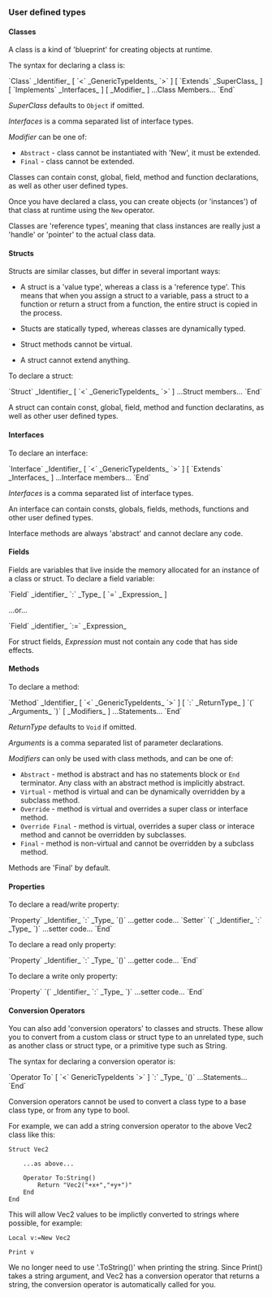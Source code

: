 
### User defined types

#### Classes

A class is a kind of 'blueprint' for creating objects at runtime.

The syntax for declaring a class is:

<div class=syntax>
`Class` _Identifier_ [ `<` _GenericTypeIdents_ `>` ] [ `Extends` _SuperClass_ ] [ `Implements` _Interfaces_ ] [ _Modifier_ ]  
	...Class Members...
`End`
</div>

_SuperClass_ defaults to `Object` if omitted.
 
_Interfaces_ is a comma separated list of interface types.
 
_Modifier_ can be one of:

* `Abstract` - class cannot be instantiated with 'New', it must be extended.
* `Final` - class cannot be extended.

Classes can contain const, global, field, method and function declarations, as well as other user defined types.

Once you have declared a class, you can create objects (or 'instances') of that class at runtime using the `New` operator.

Classes are 'reference types', meaning that class instances are really just a 'handle' or 'pointer' to the actual class data.


#### Structs

Structs are similar classes, but differ in several important ways:

* A struct is a 'value type', whereas a class is a 'reference type'. This means that when you assign a struct to a variable, pass a struct to a function or return a struct from a function, the entire struct is copied in the process.

* Stucts are statically typed, whereas classes are dynamically typed.

* Struct methods cannot be virtual.

* A struct cannot extend anything.

To declare a struct:

<div class=syntax>
`Struct` _Identifier_ [ `<` _GenericTypeIdents_ `>` ]
	...Struct members...
`End`
</div>

A struct can contain const, global, field, method and function declaratins, as well as other user defined types.


#### Interfaces

To declare an interface:

<div class=syntax>
`Interface` _Identifier_ [ `<` _GenericTypeIdents_ `>` ] [ `Extends` _Interfaces_ ]
	...Interface members...
`End`
</div>

_Interfaces_ is a comma separated list of interface types. 

An interface can contain consts, globals, fields, methods, functions and other user defined types.

Interface methods are always 'abstract' and cannot declare any code.


#### Fields

Fields are variables that live inside the memory allocated for an instance of a class or struct. To declare a field variable:

<div class=syntax>
`Field` _identifier_ `:` _Type_ [ `=` _Expression_ ]
</div>

...or...

<div class=syntax>
`Field` _identifier_ `:=` _Expression_
</div>

For struct fields, _Expression_ must not contain any code that has side effects.


#### Methods

To declare a method:

<div class=syntax>
`Method` _Identifier_ [ `<` _GenericTypeIdents_ `>` ] [ `:` _ReturnType_ ] `(` _Arguments_ `)` [ _Modifiers_ ]
	...Statements...
`End`
</div>

_ReturnType_ defaults to `Void` if omitted.

_Arguments_ is a comma separated list of parameter declarations.

_Modifiers_ can only be used with class methods, and can be one of:

* `Abstract` - method is abstract and has no statements block or `End` terminator. Any class with an abstract method is implicitly abstract.
* `Virtual` - method is virtual and can be dynamically overridden by a subclass method.
* `Override` - method is virtual and overrides a super class or interface method.
* `Override Final` - method is virtual, overrides a super class or interace method and cannot be overridden by subclasses.
* `Final` - method is non-virtual and cannot be overridden by a subclass method.  

Methods are 'Final' by default.


#### Properties

To declare a read/write property:

<div class=syntax>
`Property` _Identifier_ `:` _Type_ `()`
	...getter code...
`Setter` `(` _Identifier_ `:` _Type_ `)`
	...setter code...
`End`
</div>

To declare a read only property:

<div class=syntax>
`Property` _Identifier_ `:` _Type_ `()`
	...getter code...
`End`
</div>

To declare a write only property:

<div class=syntax>
`Property` `(` _Identifier_ `:` _Type_ `)`
	...setter code...
`End`
</div>

#### Conversion Operators

You can also add 'conversion operators' to classes and structs. These allow you to convert from a custom class or struct type to an
unrelated type, such as another class or struct type, or a primitive type such as String.

The syntax for declaring a conversion operator is:

<div class=syntax>
`Operator To` [ `<` GenericTypeIdents `>` ] `:` _Type_ `()`
	...Statements...
`End`
</div>

Conversion operators cannot be used to convert a class type to a base class type, or from any type to bool.

For example, we can add a string conversion operator to the above Vec2 class like this:

```
Struct Vec2

	...as above...
	
	Operator To:String()
		Return "Vec2("+x+","+y+")"
	End
End
```

This will allow Vec2 values to be implictly converted to strings where possible, for example:

```
Local v:=New Vec2

Print v
```

We no longer need to use '.ToString()' when printing the string. Since Print() takes a string argument, and Vec2 has
a conversion operator that returns a string, the conversion  operator is automatically called for you.
